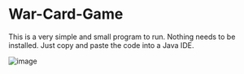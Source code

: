 # War-Card-Game

This is a very simple and small program to run. Nothing needs to be installed. Just copy and paste the code into a Java IDE.

![image](https://github.com/user-attachments/assets/ec75caa6-be1a-4b2a-8ed0-67a978cb3aae)
